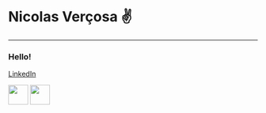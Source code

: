 <h1> Nicolas Verçosa ✌ </h2>
<hr> 
<h3>Hello!</h3>

<a href="https://www.linkedin.com/in/nicolasvercosa/">LinkedIn</a>

<div display="flex">
  <img height='40' width='40' src="https://user-images.githubusercontent.com/81280219/148123794-67a8554b-e5ac-49e2-8d00-45a2921588f6.png" />

  <img height='40' width='40' src='https://user-images.githubusercontent.com/81280219/148122374-2c39f9cb-5985-4484-8a23-fd6e54457c93.png' />
</div>
